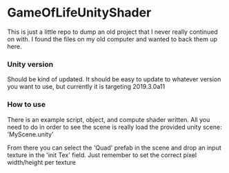 # GameOfLifeUnityShader
This is just a little repo to dump an old project that I never really continued on with. I found the files on my old computer and wanted to back them up here. 

### Unity version 
Should be kind of updated. It should be easy to update to whatever version you want to use, but currently it is targeting 2019.3.0a11  

### How to use
There is an example script, object, and compute shader written. All you need to do in order to see the scene is really load the provided unity scene: 'MyScene.unity'

From there you can select the 'Quad' prefab in the scene and drop an input texture in the 'init Tex' field. Just remember to set the correct pixel width/height per texture
